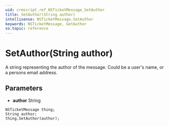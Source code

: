 ```yaml
---
uid: crmscript_ref_NSTicketMessage_SetAuthor
title: SetAuthor(String author)
intellisense: NSTicketMessage.SetAuthor
keywords: NSTicketMessage, GetAuthor
so.topic: reference
---
```


# SetAuthor(String author)

A string representing the author of the message. Could be a user&apos;s name, or a persons email address.

## Parameters

* **author** String

```crmscript
NSTicketMessage thing;
String author;
thing.SetAuthor(author);
```

